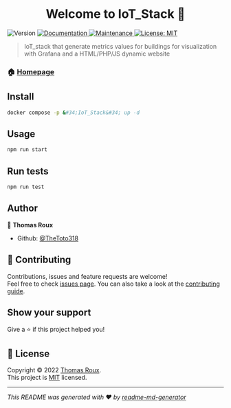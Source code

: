 <h1 align="center">Welcome to IoT_Stack 👋</h1>
<p>
  <img alt="Version" src="https://img.shields.io/badge/version-1.0.0-blue.svg?cacheSeconds=2592000" />
  <a href="https://github.com/TheToto318/IoT_stack/blob/main/README.md" target="_blank">
    <img alt="Documentation" src="https://img.shields.io/badge/documentation-yes-brightgreen.svg" />
  </a>
  <a href="https://github.com/kefranabg/readme-md-generator/graphs/commit-activity" target="_blank">
    <img alt="Maintenance" src="https://img.shields.io/badge/Maintained%3F-yes-green.svg" />
  </a>
  <a href="https://github.com/kefranabg/readme-md-generator/blob/master/LICENSE" target="_blank">
    <img alt="License: MIT" src="https://img.shields.io/github/license/TheToto318/IoT_Stack" />
  </a>
</p>

> IoT_stack that generate metrics values for buildings for visualization with Grafana and a HTML/PHP/JS dynamic website

### 🏠 [Homepage](https://github.com/TheToto318/IoT_stack)

## Install

```sh
docker compose -p &#34;IoT_Stack&#34; up -d
```

## Usage

```sh
npm run start
```

## Run tests

```sh
npm run test
```

## Author

👤 **Thomas Roux**

* Github: [@TheToto318](https://github.com/TheToto318)

## 🤝 Contributing

Contributions, issues and feature requests are welcome!<br />Feel free to check [issues page](https://github.com/TheToto318/IoT_stack/issues). You can also take a look at the [contributing guide](https://github.com/kefranabg/readme-md-generator/blob/master/CONTRIBUTING.md).

## Show your support

Give a ⭐️ if this project helped you!

## 📝 License

Copyright © 2022 [Thomas Roux](https://github.com/TheToto318).<br />
This project is [MIT](https://github.com/kefranabg/readme-md-generator/blob/master/LICENSE) licensed.

***
_This README was generated with ❤️ by [readme-md-generator](https://github.com/kefranabg/readme-md-generator)_